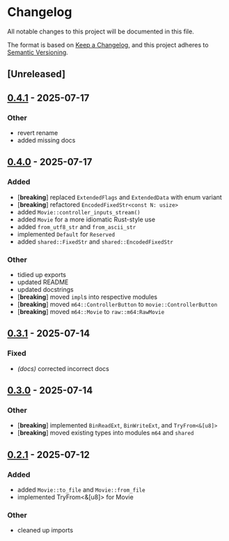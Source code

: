 # Changelog

All notable changes to this project will be documented in this file.

The format is based on [Keep a Changelog](https://keepachangelog.com/en/1.0.0/),
and this project adheres to [Semantic Versioning](https://semver.org/spec/v2.0.0.html).

## [Unreleased]

## [0.4.1](https://github.com/TimeTravelPenguin/m64-movie/compare/v0.4.0...v0.4.1) - 2025-07-17

### Other

- revert rename
- added missing docs

## [0.4.0](https://github.com/TimeTravelPenguin/m64-movie/compare/v0.3.1...v0.4.0) - 2025-07-17

### Added

- [**breaking**] replaced `ExtendedFlags` and `ExtendedData` with enum variant
- [**breaking**] refactored `EncodedFixedStr<const N: usize>`
- added `Movie::controller_inputs_stream()`
- added `Movie` for a more idiomatic Rust-style use
- added `from_utf8_str` and `from_ascii_str`
- implemented `Default` for `Reserved`
- added `shared::FixedStr` and `shared::EncodedFixedStr`

### Other

- tidied up exports
- updated README
- updated docstrings
- [**breaking**] moved `impl`s into respective modules
- [**breaking**] moved `m64::ControllerButton` to `movie::ControllerButton`
- [**breaking**] moved `m64::Movie` to `raw::m64:RawMovie`

## [0.3.1](https://github.com/TimeTravelPenguin/m64-movie/compare/v0.3.0...v0.3.1) - 2025-07-14

### Fixed

- _(docs)_ corrected incorrect docs

## [0.3.0](https://github.com/TimeTravelPenguin/m64-movie/compare/v0.2.1...v0.3.0) - 2025-07-14

### Other

- [**breaking**] implemented `BinReadExt`, `BinWriteExt`, and `TryFrom<&[u8]>`
- [**breaking**] moved existing types into modules `m64` and `shared`

## [0.2.1](https://github.com/TimeTravelPenguin/m64-movie/compare/v0.2.0...v0.2.1) - 2025-07-12

### Added

- added `Movie::to_file` and `Movie::from_file`
- implemented TryFrom<&[u8]> for Movie

### Other

- cleaned up imports

